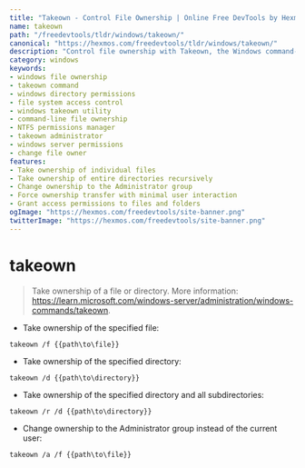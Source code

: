 ```yaml
---
title: "Takeown - Control File Ownership | Online Free DevTools by Hexmos"
name: takeown
path: "/freedevtools/tldr/windows/takeown/"
canonical: "https://hexmos.com/freedevtools/tldr/windows/takeown/"
description: "Control file ownership with Takeown, the Windows command-line tool. Gain access and manage permissions effortlessly. Free online tool, no registration required."
category: windows
keywords:
- windows file ownership
- takeown command
- windows directory permissions
- file system access control
- windows takeown utility
- command-line file ownership
- NTFS permissions manager
- takeown administrator
- windows server permissions
- change file owner
features:
- Take ownership of individual files
- Take ownership of entire directories recursively
- Change ownership to the Administrator group
- Force ownership transfer with minimal user interaction
- Grant access permissions to files and folders
ogImage: "https://hexmos.com/freedevtools/site-banner.png"
twitterImage: "https://hexmos.com/freedevtools/site-banner.png"
---
```


# takeown

> Take ownership of a file or directory.
> More information: <https://learn.microsoft.com/windows-server/administration/windows-commands/takeown>.

- Take ownership of the specified file:

`takeown /f {{path\to\file}}`

- Take ownership of the specified directory:

`takeown /d {{path\to\directory}}`

- Take ownership of the specified directory and all subdirectories:

`takeown /r /d {{path\to\directory}}`

- Change ownership to the Administrator group instead of the current user:

`takeown /a /f {{path\to\file}}`
